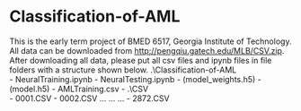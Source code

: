 # Classification-of-AML
This is the early term project of BMED 6517, Georgia Institute of Technology.
All data can be downloaded from http://pengqiu.gatech.edu/MLB/CSV.zip.
After downloading all data, please put all csv files and ipynb files in file folders with a structure shown below.
.\Classification-of-AML\
	- NeuralTraining.ipynb
	- NeuralTesting.ipynb
	- (model_weights.h5)
	- (model.h5)
	- AMLTraining.csv
	- .\CSV\
		- 0001.CSV
		- 0002.CSV
		...
		...
		...
		- 2872.CSV

